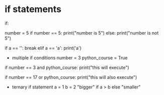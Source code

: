 # if statements

if<boolean expression>:
  <indented block of code>

number = 5
if number == 5:
  print("number is 5")
else:
  print("number is not 5")

if a == '':
  break
elif a == 'a':
  print('a')


* multiple if conditions
number = 3
python_course = True

if number == 3 and python_course:
  print("this will execute")

if number == 17 or python_course:
  print("this will also execute")


* ternary if statement
a = 1
b = 2
"bigger" if a > b else "smaller"


